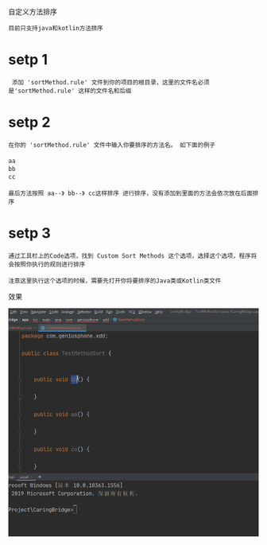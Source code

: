 自定义方法排序


	目前只支持java和kotlin方法排序


# setp 1

	 添加 'sortMethod.rule' 文件到你的项目的根目录，这里的文件名必须是'sortMethod.rule' 这样的文件名和后缀

# setp 2

	在你的 'sortMethod.rule' 文件中输入你要排序的方法名。 如下面的例子

	aa
	bb
	cc

	最后方法按照 aa--》 bb--》 cc这样排序 进行排序，没有添加到里面的方法会依次放在后面排序

# setp 3

	通过工具栏上的Code选项，找到 Custom Sort Methods 这个选项，选择这个选项，程序将会按照你执行的规则进行排序
	
    注意这里执行这个选项的时候，需要先打开你将要排序的Java类或Kotlin类文件


效果

![](img/demo.gif)



